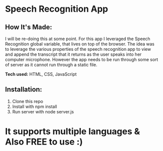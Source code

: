 # Speech Recognition App


## How It's Made:
I will be re-doing this at some point.
For this app I leveraged the Speech Recognition global variable, that lives on top of the browser. The idea was to leverage the various properties of the speech recognition app to view and append the transcript that it returns as the user speaks into her computer microphone. However the app needs to be run through some sort of server as it cannot run through a static file. 

**Tech used:** HTML, CSS, JavaScript

## Installation:
1. Clone this repo
2. Install with npm install
3. Run server with node server.js

# It supports multiple languages & Also FREE to use :)
